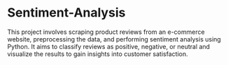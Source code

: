 # Sentiment-Analysis
This project involves scraping product reviews from an e-commerce website, preprocessing the data, and performing sentiment analysis using Python. It aims to classify reviews as positive, negative, or neutral and visualize the results to gain insights into customer satisfaction.
